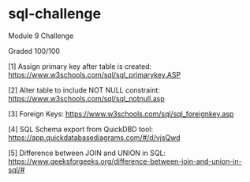 # sql-challenge
Module 9 Challenge

Graded 100/100


[1] Assign primary key after table is created:
	https://www.w3schools.com/sql/sql_primarykey.ASP

[2] Alter table to include NOT NULL constraint:
	https://www.w3schools.com/sql/sql_notnull.asp

[3] Foreign Keys:
	https://www.w3schools.com/sql/sql_foreignkey.asp


[4] SQL Schema export from QuickDBD tool:
	https://app.quickdatabasediagrams.com/#/d/vjsQwd

[5] Difference between JOIN and UNION in SQL:
	https://www.geeksforgeeks.org/difference-between-join-and-union-in-sql/#